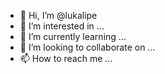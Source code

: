 - 👋 Hi, I’m @lukalipe
- 👀 I’m interested in ...
- 🌱 I’m currently learning ...
- 💞️ I’m looking to collaborate on ...
- 📫 How to reach me ...

<!---
lukalipe/lukalipe is a ✨ special ✨ repository because its `README.md` (this file) appears on your GitHub profile.
You can click the Preview link to take a look at your changes.
--->
